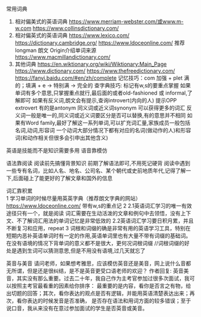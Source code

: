 常用词典   
1. 相对偏美式的英语词典
   https://www.merriam-webster.com/或www.m-w.com
   https://www.collinsdictionary.com/
2. 相对偏英式的英语词典
   https://www.lexico.com/
   https://dictionary.cambridge.org/
   https://www.ldoceonline.com/   推荐longman 朗文   Origin介绍单词来源   
   https://www.macmillandictionary.com/
3. 其他词典
   https://en.wiktionary.org/wiki/Wiktionary:Main_Page
   https://www.dictionary.com/
   https://www.thefreedictionary.com/
   https://fanyi.baidu.com/#en/zh/complete    记忆技巧：com 加强 + plet 满的；填满 + e → 特别满 → 完全的
查字典技巧:
标记有w,s的要重点掌握
如果单词有多个意思,只掌握重点就行,最后面的或者old-fashioned 或 informal,了解即可
如果有反义词,朗文会有提示,查询introvert(内向的人) 提示OPP extrovert
  有的是antonym   同义词或近义词synonym   可以获得更多的词汇
  反义词一般是唯一的,同义词或近义词要区分是否可以替换,有的意思并不相同
如果有Word family,最好了解这一系列单词,可以扩充词汇量,家族成员一般包括名词,动词,形容词
   一个动词大部分情况下都有对应的名词(做动作的人)和形容词(和动作相关但很多会引申出其他含义)


英语是技能而不是知识需要多用
语音靠模仿

语法靠阅读
阅读前先搞懂背景知识
前期了解语法即可,不用死记硬背
阅读中遇到一些专有名词，比如人名、地名、公司名、某个朝代或史前地质年代,记得了解一下,后面碰上了能更好的了解文章和国外的信息

词汇靠积累  
1 学习单词的时候尽量用英英字典（推荐朗文字典的网站）
  https://www.ldoceonline.com/   带有w,s的重点记
2 2.1英语词汇学习的唯一有效途径只有一个，就是阅读   词汇需要在生动活泼的文章和例句中去领悟，没有上下文、不了解词汇用法的单词记忆是非常低效的
  2.2英语词汇学习要日积月累，并且不断复习和应用，repeat
3 词根和词缀的确是非常有用的英语学习工具，特别在短期内恶补英语单词时有一定的作用,英语单词里也有大量不带有词缀的基础词。
  在没有语境的情况下背单词的意义都不是很大，更何况词根词缀
  //词根词缀的好处是遇到生词可以猜测意思,但是不用没有语境,过几天就忘了

英音与美音
请问老师，如果想考雅思，应该模仿英音还是美音，网上说什么音都无所谓，但是还是很纠结，是不是英音更受口语老师的欢迎？
作者回复: 英音美音，其实没有那么重要。过去二十年，我自己作为主考官参加过很多次面试，我可以按照主考官最看重的因素给你排序：
最重要的是内容，看你是否言之有物，给出切题的回答；其次，看你表达的观点是否有逻辑，并能用英语清楚表达出来；再次，看你表达的时候发音是否准确，
是否存在语法和用词方面的较多错误；至于说口音，我从来没有在意过参加面试的学生是否英音或美音。



